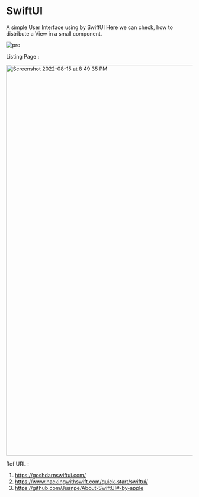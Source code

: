 # SwiftUI

A simple User Interface using by SwiftUI
Here we can check, how to distribute a View in a small component.

![pro](https://user-images.githubusercontent.com/16228277/183260238-c6d10338-f0f3-43de-a82e-1866006a1daa.jpg)

Listing Page : 

<img width="1055" alt="Screenshot 2022-08-15 at 8 49 35 PM" src="https://user-images.githubusercontent.com/16228277/184668020-fd1ddd29-7259-4ea8-a4cc-6beb8745057b.png">


Ref URL : 
1. https://goshdarnswiftui.com/
2. https://www.hackingwithswift.com/quick-start/swiftui/
3. https://github.com/Juanpe/About-SwiftUI#-by-apple


